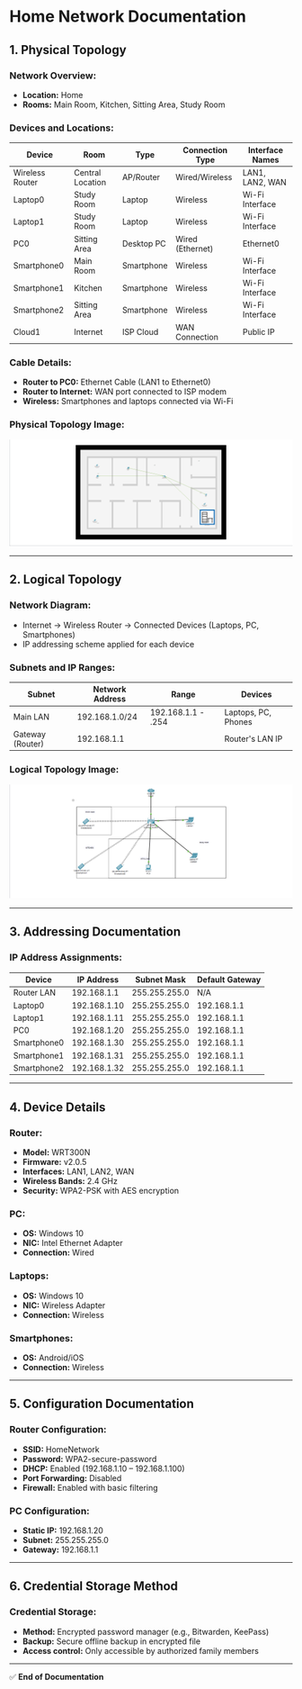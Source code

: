 # Home Network Documentation

## 1. Physical Topology

### **Network Overview:**
- **Location:** Home
- **Rooms:** Main Room, Kitchen, Sitting Area, Study Room

### **Devices and Locations:**
| Device         | Room           | Type          | Connection Type    | Interface Names    |
|----------------|----------------|---------------|---------------------|---------------------|
| Wireless Router | Central Location | AP/Router     | Wired/Wireless     | LAN1, LAN2, WAN     |
| Laptop0         | Study Room     | Laptop        | Wireless           | Wi-Fi Interface     |
| Laptop1         | Study Room     | Laptop        | Wireless           | Wi-Fi Interface     |
| PC0             | Sitting Area   | Desktop PC    | Wired (Ethernet)   | Ethernet0           |
| Smartphone0     | Main Room      | Smartphone    | Wireless           | Wi-Fi Interface     |
| Smartphone1     | Kitchen        | Smartphone    | Wireless           | Wi-Fi Interface     |
| Smartphone2     | Sitting Area   | Smartphone    | Wireless           | Wi-Fi Interface     |
| Cloud1          | Internet       | ISP Cloud     | WAN Connection     | Public IP           |

### **Cable Details:**
- **Router to PC0:** Ethernet Cable (LAN1 to Ethernet0)
- **Router to Internet:** WAN port connected to ISP modem
- **Wireless:** Smartphones and laptops connected via Wi-Fi

### **Physical Topology Image:**
![Physical Topology](phy.png)

---

## 2. Logical Topology

### **Network Diagram:**
- Internet → Wireless Router → Connected Devices (Laptops, PC, Smartphones)
- IP addressing scheme applied for each device

### **Subnets and IP Ranges:**
| Subnet           | Network Address | Range               | Devices               |
|-----------------|-----------------|---------------------|-----------------------|
| Main LAN         | 192.168.1.0/24  | 192.168.1.1 - .254  | Laptops, PC, Phones   |
| Gateway (Router) | 192.168.1.1     |                      | Router's LAN IP       |

### **Logical Topology Image:**
![Logical Topology](topo.png)

---

## 3. Addressing Documentation

### **IP Address Assignments:**
| Device          | IP Address       | Subnet Mask      | Default Gateway     |
|----------------|------------------|------------------|---------------------|
| Router LAN     | 192.168.1.1      | 255.255.255.0    | N/A                 |
| Laptop0        | 192.168.1.10     | 255.255.255.0    | 192.168.1.1         |
| Laptop1        | 192.168.1.11     | 255.255.255.0    | 192.168.1.1         |
| PC0            | 192.168.1.20     | 255.255.255.0    | 192.168.1.1         |
| Smartphone0    | 192.168.1.30     | 255.255.255.0    | 192.168.1.1         |
| Smartphone1    | 192.168.1.31     | 255.255.255.0    | 192.168.1.1         |
| Smartphone2    | 192.168.1.32     | 255.255.255.0    | 192.168.1.1         |

---

## 4. Device Details

### **Router:**
- **Model:** WRT300N
- **Firmware:** v2.0.5
- **Interfaces:** LAN1, LAN2, WAN
- **Wireless Bands:** 2.4 GHz
- **Security:** WPA2-PSK with AES encryption

### **PC:**
- **OS:** Windows 10
- **NIC:** Intel Ethernet Adapter
- **Connection:** Wired

### **Laptops:**
- **OS:** Windows 10
- **NIC:** Wireless Adapter
- **Connection:** Wireless

### **Smartphones:**
- **OS:** Android/iOS
- **Connection:** Wireless

---

## 5. Configuration Documentation

### **Router Configuration:**
- **SSID:** HomeNetwork
- **Password:** WPA2-secure-password
- **DHCP:** Enabled (192.168.1.10 – 192.168.1.100)
- **Port Forwarding:** Disabled
- **Firewall:** Enabled with basic filtering

### **PC Configuration:**
- **Static IP:** 192.168.1.20
- **Subnet:** 255.255.255.0
- **Gateway:** 192.168.1.1

---

## 6. Credential Storage Method

### **Credential Storage:**
- **Method:** Encrypted password manager (e.g., Bitwarden, KeePass)
- **Backup:** Secure offline backup in encrypted file
- **Access control:** Only accessible by authorized family members

---

✅ **End of Documentation**
```

